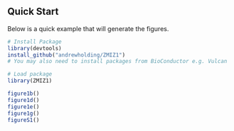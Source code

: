 ## Quick Start

Below is a quick example that will generate the figures.

```R
# Install Package
library(devtools)
install_github("andrewholding/ZMIZ1")
# You may also need to install packages from BioConductor e.g. Vulcan

# Load package
library(ZMIZ1)

figure1b()
figure1d()
figure1e()
figure1g()
figureS1()
```
